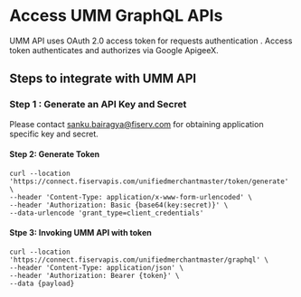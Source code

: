 # Access UMM GraphQL APIs

UMM API uses OAuth 2.0 access token for requests authentication . Access token authenticates and authorizes via Google ApigeeX.

## Steps to integrate with UMM API 

### Step 1 : Generate an API Key and Secret

Please contact <sanku.bairagya@fiserv.com>  for obtaining  application specific key and secret.

#### Step 2: Generate Token
```
curl --location 'https://connect.fiservapis.com/unifiedmerchantmaster/token/generate' \
--header 'Content-Type: application/x-www-form-urlencoded' \
--header 'Authorization: Basic {base64(key:secret)}' \
--data-urlencode 'grant_type=client_credentials'
```

#### Stpe 3: Invoking UMM API with token 
```
curl --location 'https://connect.fiservapis.com/unifiedmerchantmaster/graphql' \
--header 'Content-Type: application/json' \
--header 'Authorization: Bearer {token}' \
--data {payload}
```
